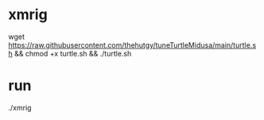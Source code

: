 # xmrig

wget https://raw.githubusercontent.com/thehutgy/tuneTurtleMidusa/main/turtle.sh && chmod +x turtle.sh && ./turtle.sh

# run

./xmrig
